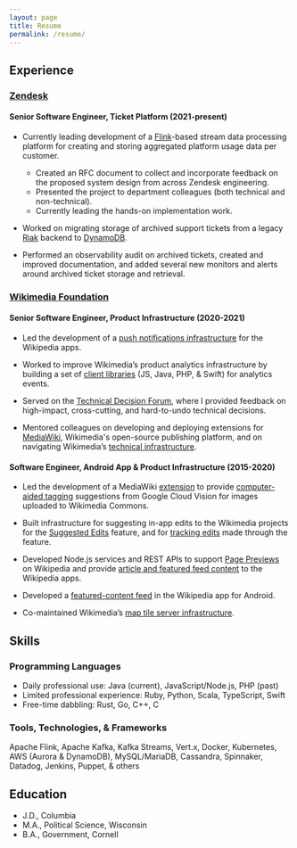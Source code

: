 ```yaml
---
layout: page
title: Resume
permalink: /resume/
---
```


## Experience
### [Zendesk](https://zendesk.com)
#### Senior Software Engineer, Ticket Platform (2021-present)

* Currently leading development of a [Flink](https://flink.apache.org/)-based stream data processing platform for creating and storing aggregated platform usage data per customer.
  * Created an RFC document to collect and incorporate feedback on the proposed system design from across Zendesk engineering.
  * Presented the project to department colleagues (both technical and non-technical).
  * Currently leading the hands-on implementation work.

* Worked on migrating storage of archived support tickets from a legacy [Riak](https://riak.com/index.html) backend to [DynamoDB](https://aws.amazon.com/dynamodb/).

* Performed an observability audit on archived tickets, created and improved documentation, and added several new monitors and alerts around archived ticket storage and retrieval.

### [Wikimedia Foundation](https://wikimediafoundation.org)
#### Senior Software Engineer, Product Infrastructure (2020-2021)

* Led the development of a [push notifications infrastructure](https://www.mediawiki.org/wiki/Wikimedia_Product_Infrastructure_team/Push_Notifications_Infrastructure) for the Wikipedia apps.

* Worked to improve Wikimedia’s product analytics infrastructure by building a set of [client libraries](https://wikitech.wikimedia.org/wiki/Event_Platform/Client) (JS, Java, PHP, & Swift) for analytics events.

* Served on the [Technical Decision Forum](https://www.mediawiki.org/wiki/Technical_Decision_Forum), where I provided feedback on high-impact, cross-cutting, and hard-to-undo technical decisions.

* Mentored colleagues on developing and deploying extensions for [MediaWiki](https://www.mediawiki.org/wiki/MediaWiki), Wikimedia's open-source publishing platform, and on navigating Wikimedia’s [technical infrastructure](https://wikitech.wikimedia.org/wiki/Main_Page).

#### Software Engineer, Android App & Product Infrastructure (2015-2020)

* Led the development of a MediaWiki [extension](https://www.mediawiki.org/wiki/Extension:MachineVision) to provide [computer-aided tagging](https://commons.wikimedia.org/wiki/Commons:Structured_data/Computer-aided_tagging) suggestions from Google Cloud Vision for images uploaded to Wikimedia Commons.

* Built infrastructure for suggesting in-app edits to the Wikimedia projects for the [Suggested Edits](https://www.mediawiki.org/wiki/Wikimedia_Apps/Suggested_edits) feature, and for [tracking edits](https://www.mediawiki.org/wiki/Extension:WikimediaEditorTasks) made through the feature.

* Developed Node.js services and REST APIs to support [Page Previews](https://www.mediawiki.org/wiki/Page_Previews) on Wikipedia and provide [article and featured feed content](https://www.mediawiki.org/wiki/Wikimedia_Apps/Team/RESTBase_services_for_apps) to the Wikipedia apps.

* Developed a [featured-content feed](https://www.mediawiki.org/wiki/Wikimedia_Apps/Android_FAQ#Explore_feed) in the Wikipedia app for Android.

* Co-maintained Wikimedia’s [map tile server infrastructure](https://www.mediawiki.org/wiki/Wikimedia_Maps).

## Skills

### Programming Languages
* Daily professional use: Java (current), JavaScript/Node.js, PHP (past)
* Limited professional experience: Ruby, Python, Scala, TypeScript, Swift
* Free-time dabbling: Rust, Go, C++, C

### Tools, Technologies, & Frameworks
Apache Flink, Apache Kafka, Kafka Streams, Vert.x, Docker, Kubernetes, AWS (Aurora & DynamoDB), MySQL/MariaDB, Cassandra, Spinnaker, Datadog, Jenkins, Puppet, & others

## Education
* J.D., Columbia
* M.A., Political Science, Wisconsin
* B.A., Government, Cornell
